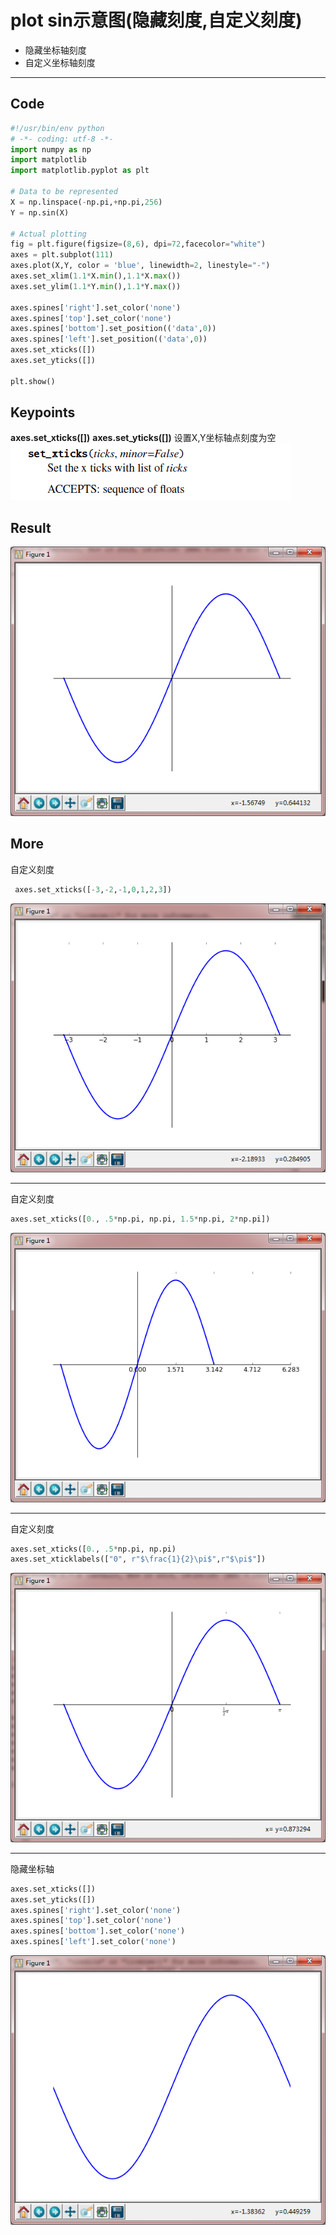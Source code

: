 # plot sin示意图(隐藏刻度,自定义刻度)

* 隐藏坐标轴刻度
* 自定义坐标轴刻度
---

## Code
```python
#!/usr/bin/env python
# -*- coding: utf-8 -*-
import numpy as np
import matplotlib
import matplotlib.pyplot as plt

# Data to be represented
X = np.linspace(-np.pi,+np.pi,256)
Y = np.sin(X)

# Actual plotting
fig = plt.figure(figsize=(8,6), dpi=72,facecolor="white")
axes = plt.subplot(111)
axes.plot(X,Y, color = 'blue', linewidth=2, linestyle="-")
axes.set_xlim(1.1*X.min(),1.1*X.max())
axes.set_ylim(1.1*Y.min(),1.1*Y.max())

axes.spines['right'].set_color('none')
axes.spines['top'].set_color('none')
axes.spines['bottom'].set_position(('data',0))
axes.spines['left'].set_position(('data',0))
axes.set_xticks([])
axes.set_yticks([])

plt.show()

```

## Keypoints
**axes.set_xticks([])**
**axes.set_yticks([])**
设置X,Y坐标轴点刻度为空
![set_xticks](https://raw.githubusercontent.com/urmyfaith/urmyfaith.github.io/master/matplot/matplotGallery/images/set-xticks.png)

## Result
![set-xticks-01.png](https://raw.githubusercontent.com/urmyfaith/urmyfaith.github.io/master/matplot/matplotGallery/images/set-xticks-01.png)

## More
自定义刻度
```python 
 axes.set_xticks([-3,-2,-1,0,1,2,3])
```
![set-xticks-02.png](https://raw.githubusercontent.com/urmyfaith/urmyfaith.github.io/master/matplot/matplotGallery/images/set-xticks-02.png)

---
自定义刻度
```python
axes.set_xticks([0., .5*np.pi, np.pi, 1.5*np.pi, 2*np.pi])
```
![set-xticks-03.png](https://raw.githubusercontent.com/urmyfaith/urmyfaith.github.io/master/matplot/matplotGallery/images/set-xticks-03.png)

---
自定义刻度
```python
axes.set_xticks([0., .5*np.pi, np.pi)
axes.set_xticklabels(["0", r"$\frac{1}{2}\pi$",r"$\pi$"])
```
![set-xticks-04.png](https://raw.githubusercontent.com/urmyfaith/urmyfaith.github.io/master/matplot/matplotGallery/images/set-xticks-04.png)

---
隐藏坐标轴
```python
axes.set_xticks([])
axes.set_yticks([])
axes.spines['right'].set_color('none')
axes.spines['top'].set_color('none')
axes.spines['bottom'].set_color('none')
axes.spines['left'].set_color('none')
```
![set-xticks-05.png](https://raw.githubusercontent.com/urmyfaith/urmyfaith.github.io/master/matplot/matplotGallery/images/set-xticks-05.png)


